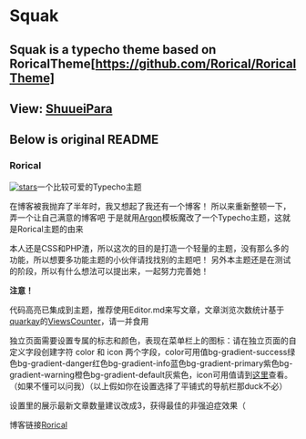 # Squak

## Squak is a typecho theme based on RoricalTheme[https://github.com/Rorical/RoricalTheme]
## View: [ShuueiPara](https://kmou424.moe/)

## Below is original README

### Rorical
 [![stars](https://flat.badgen.net/github/stars/Liupaperbox/Rorical?icon=github)](https://github.com/Liupaperbox/Rorical)一个比较可爱的Typecho主题

 在博客被我抛弃了半年时，我又想起了我还有一个博客！
 所以来重新整顿一下，弄一个让自己满意的博客吧
 于是就用[Argon](https://demos.creative-tim.com/argon-design-system/)模板魔改了一个Typecho主题，这就是Rorical主题的由来

 本人还是CSS和PHP渣，所以这次的目的是打造一个轻量的主题，没有那么多的功能，所以想要多功能主题的小伙伴请找找别的主题吧！
 另外本主题还是在测试的阶段，所以有什么想法可以提出来，一起努力完善她！

**注意！**

代码高亮已集成到主题，推荐使用Editor.md来写文章，文章浏览次数统计基于[quarkay](https://www.quarkay.com/)的[ViewsCounter](https://github.com/Quarkay/Typecho-ViewsCounter)，请一并食用

独立页面需要设置专属的标志和颜色，表现在菜单栏上的图标：请在独立页面的自定义字段创建字符 color 和 icon 两个字段，color可用值bg-gradient-success绿色bg-gradient-danger红色bg-gradient-info蓝色bg-gradient-primary紫色bg-gradient-warning橙色bg-gradient-default灰紫色，icon可用值请到[这里](https://demos.creative-tim.com/argon-design-system/docs/foundation/icons.html)查看。（如果不懂可以问我）（以上假如你在设置选择了平铺式的导航栏那duck不必）

设置里的展示最新文章数量建议改成3，获得最佳的非强迫症效果（

博客链接[Rorical](https://blog.boxpaper.club/)
